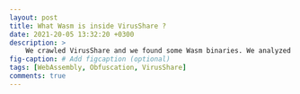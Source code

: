 ```yaml
---
layout: post
title: What Wasm is inside VirusShare ?
date: 2021-20-05 13:32:20 +0300
description: >
    We crawled VirusShare and we found some Wasm binaries. We analyzed them on which type and how we think they ended up there.
fig-caption: # Add figcaption (optional)
tags: [WebAssembly, Obfuscation, VirusShare]
comments: true
---
```



